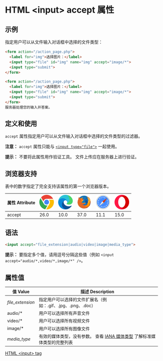 HTML \<input> accept 属性
===

## 示例

指定用户可以从文件输入对话框中选择的文件类型：

```html
<form action="/action_page.php">
  <label for="img">选择图片：</label>
  <input type="file" id="img" name="img" accept="image/*">
  <input type="submit">
</form>
```

```html idoc:preview:iframe
<form action="/action_page.php">
  <label for="img">选择图片：</label>
  <input type="file" id="img" name="img" accept="image/*">
  <input type="submit">
</form>
服务器处理您的输入并答案。
```

## 定义和使用

`accept` 属性指定用户可以从文件输入对话框中选择的文件类型的过滤器。

**注意：** `accept` 属性只能与 [`<input type="file">`](./input_type_file.md) 一起使用。

**提示：** 不要将此属性用作验证工具。 文件上传应在服务器上进行验证。

## 浏览器支持

表中的数字指定了完全支持该属性的第一个浏览器版本。

| 属性 Attribute | ![chrome][1] | ![edge][2] | ![firefox][3] | ![safari][4] | ![opera][5] |
| ------- | --- | --- | --- | --- | --- |
| accept    | 26.0 | 10.0 | 37.0 | 11.1 | 15.0 |
<!--rehype:style=width: 100%; display: inline-table;-->

## 语法

```html
<input accept="file_extension|audio|video|image|media_type">
```

**提示：** 要指定多个值，请用逗号分隔这些值（例如 `<input accept="audio/*,video/*,image/*" />`。

## 属性值

| 值 Value | 描述 Description |
| ----- | ----- |
| *file\_extension* | 指定用户可以选择的文件扩展名（例如：.gif、.jpg、.png、.doc） |
| audio/\*          | 用户可以选择所有声音文件 |
| video/\*          | 用户可以选择所有视频文件 |
| image/\*          | 用户可以选择所有图像文件 |
| *media\_type*     | 有效的媒体类型，没有参数。 查看 [IANA 媒体类型](http://www.iana.org/assignments/media-types/) 了解标准媒体类型的完整列表 |
<!--rehype:style=width: 100%; display: inline-table;-->

[HTML \<input> tag](./input.md "HTML input 标签参考")

[1]: ../assets/chrome.svg
[2]: ../assets/edge.svg
[3]: ../assets/firefox.svg
[4]: ../assets/safari.svg
[5]: ../assets/opera.svg
